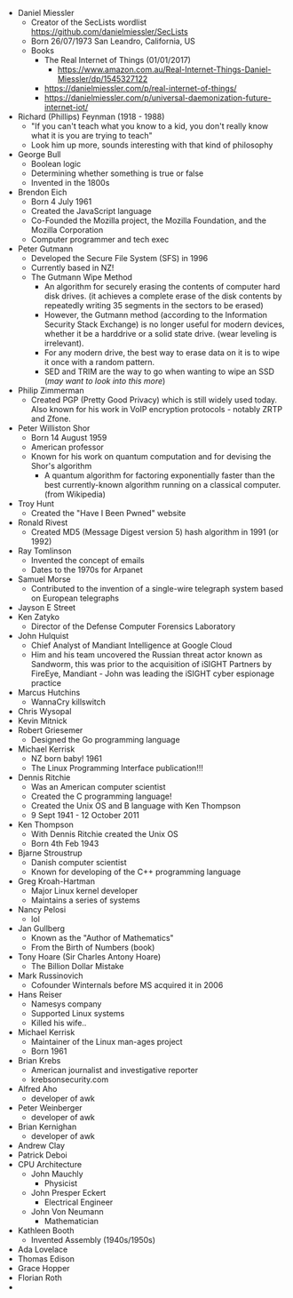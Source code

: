 - Daniel Miessler
	- Creator of the SecLists wordlist
	  https://github.com/danielmiessler/SecLists
	- Born 26/07/1973
	  San Leandro, California, US
	- Books
		- The Real Internet of Things (01/01/2017)
			- https://www.amazon.com.au/Real-Internet-Things-Daniel-Miessler/dp/1545327122
		- https://danielmiessler.com/p/real-internet-of-things/
		- https://danielmiessler.com/p/universal-daemonization-future-internet-iot/
- Richard (Phillips) Feynman (1918 - 1988)
	- "If you can't teach what you know to a kid, you don't really know what it is you are trying to teach"
	- Look him up more, sounds interesting with that kind of philosophy 
- George Bull
	- Boolean logic
	- Determining whether something is true or false
	- Invented in the 1800s
- Brendon Eich
	- Born 4 July 1961
	- Created the JavaScript language
	- Co-Founded the Mozilla project, the Mozilla Foundation, and the Mozilla Corporation
	- Computer programmer and tech exec
- Peter Gutmann
	- Developed the Secure File System (SFS) in 1996
	- Currently based in NZ!
	- The Gutmann Wipe Method
		- An algorithm for securely erasing the contents of computer hard disk drives. (it achieves a complete erase of the disk contents by repeatedly writing 35 segments in the sectors to be erased)
		- However, the Gutmann method (according to the Information Security Stack Exchange) is no longer useful for modern devices, whether it be a harddrive or a solid state drive. (wear leveling is irrelevant). 
		- For any modern drive, the best way to erase data on it is to wipe it once with a random pattern. 
		- SED and TRIM are the way to go when wanting to wipe an SSD (*may want to look into this more*)
- Philip Zimmerman
	- Created PGP (Pretty Good Privacy) which is still widely used today. Also known for his work in VoIP encryption protocols - notably ZRTP and Zfone. 
- Peter Williston Shor
	- Born 14 August 1959
	- American professor
	- Known for his work on quantum computation and for devising the Shor's algorithm
		- A quantum algorithm for factoring exponentially faster than the best currently-known algorithm running on a classical computer. 
		(from Wikipedia)
- Troy Hunt
	- Created the "Have I Been Pwned" website
- Ronald Rivest
	- Created MD5 (Message Digest version 5) hash algorithm in 1991 (or 1992)
- Ray Tomlinson
	- Invented the concept of emails
	- Dates to the 1970s for Arpanet
- Samuel Morse
	- Contributed to the invention of a single-wire telegraph system based on European telegraphs
- Jayson E Street
- Ken Zatyko
	- Director of the Defense Computer Forensics Laboratory
- John Hulquist
	- Chief Analyst of Mandiant Intelligence at Google Cloud
	- Him and his team uncovered the Russian threat actor known as Sandworm, this was prior to the acquisition of iSIGHT Partners by FireEye, Mandiant - John was leading the iSIGHT cyber espionage practice
- Marcus Hutchins
	- WannaCry killswitch
- Chris Wysopal
- Kevin Mitnick
- Robert Griesemer
	- Designed the Go programming language
- Michael Kerrisk
	- NZ born baby! 1961
	- The Linux Programming Interface publication!!!
- Dennis Ritchie
	- Was an American computer scientist
	- Created the C programming language!
	- Created the Unix OS and B language with Ken Thompson
	- 9 Sept 1941 - 12 October 2011
- Ken Thompson
	- With Dennis Ritchie created the Unix OS
	- Born 4th Feb 1943
- Bjarne Stroustrup
	- Danish computer scientist
	- Known for developing of the C++ programming language
- Greg Kroah-Hartman
	- Major Linux kernel developer
	- Maintains a series of systems
- Nancy Pelosi
	- lol
- Jan Gullberg
	- Known as the "Author of Mathematics"
	- From the Birth of Numbers (book)
- Tony Hoare (Sir Charles Antony Hoare)
	- The Billion Dollar Mistake
- Mark Russinovich
	- Cofounder Winternals before MS acquired it in 2006
- Hans Reiser
	- Namesys company
	- Supported Linux systems
	- Killed his wife..
- Michael Kerrisk
	- Maintainer of the Linux man-ages project
	- Born 1961
- Brian Krebs
	- American journalist and investigative reporter
	- krebsonsecurity.com
- Alfred Aho
	- developer of awk
- Peter Weinberger
	- developer of awk
- Brian Kernighan
	- developer of awk
- Andrew Clay
- Patrick Deboi
- CPU Architecture
	- John Mauchly
		- Physicist
	- John Presper Eckert
		- Electrical Engineer
	- John Von Neumann
		- Mathematician 
- Kathleen Booth
	- Invented Assembly (1940s/1950s)
- Ada Lovelace
- Thomas Edison
- Grace Hopper
- Florian Roth
- 